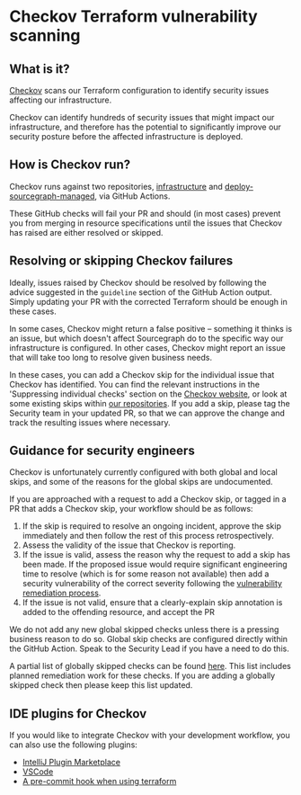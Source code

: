 # Checkov Terraform vulnerability scanning

## What is it?

[Checkov](https://www.checkov.io/1.Welcome/What%20is%20Checkov.html) scans our
Terraform configuration to identify security issues affecting our infrastructure.

Checkov can identify hundreds of security issues that might impact our infrastructure,
and therefore has the potential to significantly improve our security posture
before the affected infrastructure is deployed.

## How is Checkov run?

Checkov runs against two repositories, [infrastructure][0] and [deploy-sourcegraph-managed][1],
via GitHub Actions.

These GitHub checks will fail your PR and should (in most cases) prevent you from
merging in resource specifications until the issues that Checkov has raised are
either resolved or skipped.

## Resolving or skipping Checkov failures

Ideally, issues raised by Checkov should be resolved by following the advice suggested
in the `guideline` section of the GitHub Action output. Simply updating your PR
with the corrected Terraform should be enough in these cases.

In some cases, Checkov might return a false positive – something it thinks is an
issue, but which doesn't affect Sourcegraph do to the specific way our infrastructure
is configured. In other cases, Checkov might report an issue that will take too
long to resolve given business needs.

In these cases, you can add a Checkov skip for the individual issue that Checkov
has identified. You can find the relevant instructions in the 'Suppressing
individual checks' section on the [Checkov website][4], or look at some existing
skips within [our repositories][5]. If you add a skip, please tag the Security
team in your updated PR, so that we can approve the change and track the resulting
issues where necessary.

## Guidance for security engineers

Checkov is unfortunately currently configured with both global and local skips, and
some of the reasons for the global skips are undocumented.

If you are approached with a request to add a Checkov skip, or tagged in a PR that
adds a Checkov skip, your workflow should be as follows:

1. If the skip is required to resolve an ongoing incident, approve the skip immediately
   and then follow the rest of this process retrospectively.
1. Assess the validity of the issue that Checkov is reporting.
1. If the issue is valid, assess the reason why the request to add a skip has
   been made. If the proposed issue would require significant engineering time
   to resolve (which is for some reason not available) then add a security
   vulnerability of the correct severity following the [vulnerability remediation
   process][2].
1. If the issue is not valid, ensure that a clearly-explain skip annotation is
   added to the offending resource, and accept the PR

We do not add any new global skipped checks unless there is a pressing business
reason to do so. Global skip checks are configured directly within the GitHub
Action. Speak to the Security Lead if you have a need to do this.

A partial list of globally skipped checks can be found [here][3]. This list
includes planned remediation work for these checks. If you are adding a globally
skipped check then please keep this list updated.

## IDE plugins for Checkov

If you would like to integrate Checkov with your development workflow, you can
also use the following plugins:

- [IntelliJ Plugin Marketplace](https://plugins.jetbrains.com/plugin/17721-checkov)
- [VSCode](https://github.com/bridgecrewio/checkov-vscode)
- [A pre-commit hook when using terraform](https://www.checkov.io/4.Integrations/pre-commit.html)

[0]: https://github.com/sourcegraph/infrastructure/
[1]: https://github.com/sourcegraph/deploy-sourcegraph-managed/
[2]: ./vulnerability-management-process.md
[3]: https://docs.google.com/spreadsheets/d/1s1wX-SkBT_oFPGV92TlxJJUEi33uqkxr72HuBXgVIbg/edit#gid=0
[4]: https://www.checkov.io/2.Basics/Suppressing%20and%20Skipping%20Policies.html
[5]: https://sourcegraph.sourcegraph.com/search?q=context:sourcegraph+repo:%5Egithub%5C.com/sourcegraph/infrastructure%24+checkov:skip&patternType=literal
